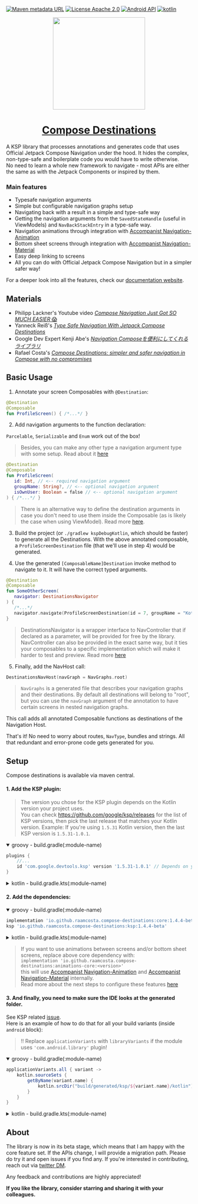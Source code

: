 [![Maven metadata URL](https://img.shields.io/maven-metadata/v?color=blue&metadataUrl=https://s01.oss.sonatype.org/service/local/repo_groups/public/content/io/github/raamcosta/compose-destinations/core/maven-metadata.xml&style=for-the-badge)](https://maven-badges.herokuapp.com/maven-central/io.github.raamcosta.compose-destinations/core)
[![License Apache 2.0](https://img.shields.io/github/license/raamcosta/compose-destinations.svg?style=for-the-badge&color=orange)](https://opensource.org/licenses/Apache-2.0)
[![Android API](https://img.shields.io/badge/api-21%2B-brightgreen.svg?style=for-the-badge)](https://android-arsenal.com/api?level=21)
[![kotlin](https://img.shields.io/github/languages/top/raamcosta/compose-destinations.svg?style=for-the-badge&color=blueviolet)](https://kotlinlang.org/)

<p align="center"> 
   <img height="250" src="https://user-images.githubusercontent.com/80427734/147891822-5cd34c80-8dca-4d34-8278-2aa3bf36913f.png"/> 
</p>

<h1 align="center"> 
   <a href="https://composedestinations.rafaelcosta.xyz">Compose Destinations</a>
</h1>

A KSP library that processes annotations and generates code that uses Official Jetpack Compose Navigation under the hood. It hides the complex, non-type-safe and boilerplate code you would have to write otherwise. </br>
No need to learn a whole new framework to navigate - most APIs are either the same as with the Jetpack Components or inspired by them.

### Main features
- Typesafe navigation arguments
- Simple but configurable navigation graphs setup 
- Navigating back with a result in a simple and type-safe way
- Getting the navigation arguments from the `SavedStateHandle` (useful in ViewModels) and `NavBackStackEntry` in a type-safe way.
- Navigation animations through integration with [Accompanist Navigation-Animation](https://github.com/google/accompanist/tree/main/navigation-animation)
- Bottom sheet screens through integration with [Accompanist Navigation-Material](https://github.com/google/accompanist/tree/main/navigation-material)
- Easy deep linking to screens
- All you can do with Official Jetpack Compose Navigation but in a simpler safer way!

For a deeper look into all the features, check our [documentation website](https://composedestinations.rafaelcosta.xyz).

## Materials

- Philipp Lackner's Youtube video [_Compose Navigation Just Got SO MUCH EASIER_ 😱](https://www.youtube.com/watch?v=Q3iZyW2etm4)
- Yanneck Reiß's [_Type Safe Navigation With Jetpack Compose Destinations_](https://medium.com/codex/type-save-navigation-with-jetpack-compose-destinations-610514e85370)
- Google Dev Expert Kenji Abe's [_Navigation Composeを便利にしてくれるライブラリ_](https://star-zero.medium.com/navigation-compose%E3%82%92%E4%BE%BF%E5%88%A9%E3%81%AB%E3%81%97%E3%81%A6%E3%81%8F%E3%82%8C%E3%82%8B%E3%83%A9%E3%82%A4%E3%83%96%E3%83%A9%E3%83%AA-c2d0133b3e84)
- Rafael Costa's [_Compose Destinations: simpler and safer navigation in Compose with no compromises_](https://proandroiddev.com/compose-destinations-simpler-and-safer-navigation-in-compose-with-no-compromises-74a59c6b727d)

## Basic Usage

1. Annotate your screen Composables with `@Destination`:

```kotlin
@Destination
@Composable
fun ProfileScreen() { /*...*/ }
```

2. Add navigation arguments to the function declaration:

`Parcelable`, `Serializable` and `Enum` work out of the box!
> Besides, you can make any other type a navigation argument type with some setup. Read about it [here](https://composedestinations.rafaelcosta.xyz/destination-arguments/navigation-arguments#custom-navigation-argument-types)


```kotlin
@Destination
@Composable
fun ProfileScreen(
   id: Int, // <-- required navigation argument
   groupName: String?, // <-- optional navigation argument
   isOwnUser: Boolean = false // <-- optional navigation argument
) { /*...*/ }
```

> There is an alternative way to define the destination arguments in case you don't need to use them
inside the Composable (as is likely the case when using ViewModel). Read more [here](https://composedestinations.rafaelcosta.xyz/destination-arguments/navigation-arguments#navigation-arguments-class-delegate).

3. Build the project (or `./gradlew kspDebugKotlin`, which should be faster) to generate
   all the Destinations. With the above annotated composable, a `ProfileScreenDestination` file (that we'll use in step 4) would be generated.

4. Use the generated `[ComposableName]Destination` invoke method to navigate to it. It will
   have the correct typed arguments.

```kotlin
@Destination
@Composable
fun SomeOtherScreen(
   navigator: DestinationsNavigator
) {
   /*...*/
   navigator.navigate(ProfileScreenDestination(id = 7, groupName = "Kotlin programmers"))
}
```
> DestinationsNavigator is a wrapper interface to NavController that if declared as a parameter, will be provided for free by the library. NavController can also be provided in the exact same way, but it ties your composables to a specific implementation which will make it harder to test and preview. Read more [here](https://composedestinations.rafaelcosta.xyz/navigation/basics#destinationsnavigator-vs-navcontroller)

5. Finally, add the NavHost call:

```kotlin
DestinationsNavHost(navGraph = NavGraphs.root)
```
> `NavGraphs` is a generated file that describes your navigation graphs and their destinations. By default all destinations will belong to "root", but you can use the `navGraph` argument of the annotation to have certain screens in nested navigation graphs.

This call adds all annotated Composable functions as destinations of the Navigation Host.

That's it! No need to worry about routes, `NavType`, bundles and strings. All that redundant and
error-prone code gets generated for you.

## Setup

Compose destinations is available via maven central.

#### 1. Add the KSP plugin:

> The version you chose for the KSP plugin depends on the Kotlin version your project uses. </br>
You can check https://github.com/google/ksp/releases for the list of KSP versions, then pick the last release that matches your Kotlin version.
Example:
If you're using `1.5.31` Kotlin version, then the last KSP version is `1.5.31-1.0.1`.

<details open>
  <summary>groovy - build.gradle(:module-name)</summary>

```gradle
plugins {
    //...
    id 'com.google.devtools.ksp' version '1.5.31-1.0.1' // Depends on your kotlin version
}
```
</details>

<details>
  <summary>kotlin - build.gradle.kts(:module-name)</summary>  

```gradle
plugins {
    //...
    id("com.google.devtools.ksp") version "1.5.31-1.0.1" // Depends on your kotlin version
}
```
</details>

#### 2. Add the dependencies:

<details open>
  <summary>groovy - build.gradle(:module-name)</summary>

```gradle
implementation 'io.github.raamcosta.compose-destinations:core:1.4.4-beta'
ksp 'io.github.raamcosta.compose-destinations:ksp:1.4.4-beta'    
```
</details>

<details>
  <summary>kotlin - build.gradle.kts(:module-name)</summary>  

```gradle
implementation("io.github.raamcosta.compose-destinations:core:1.4.4-beta")
ksp("io.github.raamcosta.compose-destinations:ksp:1.4.4-beta")
```
</details>

> If you want to use animations between screens and/or bottom sheet screens, replace above core dependency with: </br>
`implementation 'io.github.raamcosta.compose-destinations:animations-core:<version>'` </br>
> this will use [Accompanist Navigation-Animation](https://github.com/google/accompanist/tree/main/navigation-animation) and [Accompanist Navigation-Material](https://github.com/google/accompanist/tree/main/navigation-material) internally. </br>
> Read more about the next steps to configure these features [here](https://composedestinations.rafaelcosta.xyz/styles-and-animations)


#### 3. And finally, you need to make sure the IDE looks at the generated folder.
See KSP related [issue](https://github.com/google/ksp/issues/37).  
Here is an example of how to do that for all your build variants (inside `android` block):

> !! Replace `applicationVariants` with `libraryVariants` if the module uses `'com.android.library'` plugin!

<details open>
  <summary>groovy - build.gradle(:module-name)</summary>

```gradle
applicationVariants.all { variant ->
    kotlin.sourceSets {
        getByName(variant.name) {
            kotlin.srcDir("build/generated/ksp/${variant.name}/kotlin")
        }
    }
}
```
</details>

<details>
  <summary>kotlin - build.gradle.kts(:module-name)</summary>  

```gradle
applicationVariants.all {
    kotlin.sourceSets {
        getByName(name) {
            kotlin.srcDir("build/generated/ksp/$name/kotlin")
        }
    }
}
```
</details>

## About

The library is now in its beta stage, which means that I am happy
with the core feature set. If the APIs change, I will provide a migration path.
Please do try it and open issues if you find any.
If you're interested in contributing, reach out via [twitter DM](https://twitter.com/raamcosta).

Any feedback and contributions are highly appreciated!

**If you like the library, consider starring and sharing it with your colleagues.**
